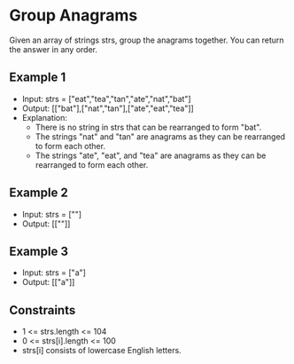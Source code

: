 # Group Anagrams

Given an array of strings strs, group the anagrams together. You can return the answer in any order.

## Example 1

- Input: strs = ["eat","tea","tan","ate","nat","bat"]
- Output: [["bat"],["nat","tan"],["ate","eat","tea"]]
- Explanation:
  - There is no string in strs that can be rearranged to form "bat".
  - The strings "nat" and "tan" are anagrams as they can be rearranged to form each other.
  - The strings "ate", "eat", and "tea" are anagrams as they can be rearranged to form each other.

## Example 2

- Input: strs = [""]
- Output: [[""]]

## Example 3

- Input: strs = ["a"]
- Output: [["a"]]

## Constraints

- 1 <= strs.length <= 104
- 0 <= strs[i].length <= 100
- strs[i] consists of lowercase English letters.
